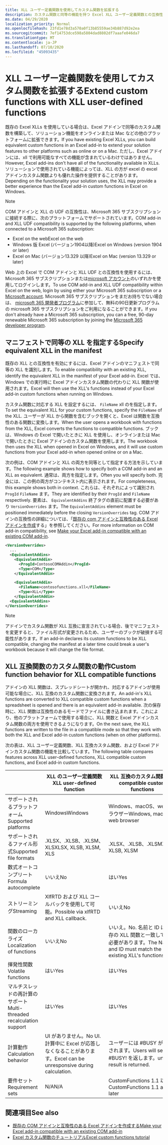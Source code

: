 ```yaml
---
title: XLL ユーザー定義関数を使用してカスタム関数を拡張する
description: カスタム関数と同等の機能を持つ Excel XLL ユーザー定義関数との互換性を有効にする
ms.date: 04/29/2020
localization_priority: Normal
ms.openlocfilehash: 23fd1e78d3a570a0f13b85559ae34b887d92e2ea
ms.sourcegitcommit: 7ef14753dce598a5804dad8802df7aaafe046da7
ms.translationtype: MT
ms.contentlocale: ja-JP
ms.lasthandoff: 07/10/2020
ms.locfileid: "45093435"
---
```

# <a name="extend-custom-functions-with-xll-user-defined-functions"></a><span data-ttu-id="3dcea-103">XLL ユーザー定義関数を使用してカスタム関数を拡張する</span><span class="sxs-lookup"><span data-stu-id="3dcea-103">Extend custom functions with XLL user-defined functions</span></span>

<span data-ttu-id="3dcea-104">既存の Excel XLLs を使用している場合は、Excel アドインで同等のカスタム関数を構築して、ソリューション機能をオンラインまたは Mac などの他のプラットフォームに拡張できます。</span><span class="sxs-lookup"><span data-stu-id="3dcea-104">If you have existing Excel XLLs, you can build equivalent custom functions in an Excel add-in to extend your solution features to other platforms such as online or on a Mac.</span></span> <span data-ttu-id="3dcea-105">ただし、Excel アドインには、xll で利用可能なすべての機能が含まれているわけではありません。</span><span class="sxs-lookup"><span data-stu-id="3dcea-105">However, Excel add-ins don't have all of the functionality available in XLLs.</span></span> <span data-ttu-id="3dcea-106">ソリューションで使用されている機能によっては、XLL の方が excel の excel アドインカスタム関数よりも優れた操作を提供することがあります。</span><span class="sxs-lookup"><span data-stu-id="3dcea-106">Depending on the functionality your solution uses, the XLL may provide a better experience than the Excel add-in custom functions in Excel on Windows.</span></span>

> [!NOTE]
> <span data-ttu-id="3dcea-107">COM アドインと XLL の UDF の互換性は、Microsoft 365 サブスクリプションに接続する際に、次のプラットフォームでサポートされています。</span><span class="sxs-lookup"><span data-stu-id="3dcea-107">COM add-in and XLL UDF compatibility is supported by the following platforms, when connected to a Microsoft 365 subscription:</span></span>
> - <span data-ttu-id="3dcea-108">Excel on the web</span><span class="sxs-lookup"><span data-stu-id="3dcea-108">Excel on the web</span></span>
> - <span data-ttu-id="3dcea-109">Windows 版 Excel (バージョン1904以降)</span><span class="sxs-lookup"><span data-stu-id="3dcea-109">Excel on Windows (version 1904 or later)</span></span>
> - <span data-ttu-id="3dcea-110">Excel on Mac (バージョン13.329 以降)</span><span class="sxs-lookup"><span data-stu-id="3dcea-110">Excel on Mac (version 13.329 or later)</span></span>
> 
> <span data-ttu-id="3dcea-111">Web 上の Excel で COM アドインと XLL UDF との互換性を使用するには、Microsoft 365 サブスクリプションまたは[microsoft アカウント](https://account.microsoft.com/account)のいずれかを使用してログインします。</span><span class="sxs-lookup"><span data-stu-id="3dcea-111">To use COM add-in and XLL UDF compatibility within Excel on the web, login by using either your Microsoft 365 subscription or a [Microsoft account](https://account.microsoft.com/account).</span></span> <span data-ttu-id="3dcea-112">Microsoft 365 サブスクリプションをまだお持ちでない場合は、 [microsoft 365 開発者プログラム](https://developer.microsoft.com/office/dev-program)に参加して、無料の90日更新プログラムの microsoft 365 サブスクリプションをご利用になることができます。</span><span class="sxs-lookup"><span data-stu-id="3dcea-112">If you don't already have a Microsoft 365 subscription, you can a free, 90-day renewable Microsoft 365 subscription by joining the [Microsoft 365 developer program](https://developer.microsoft.com/office/dev-program).</span></span>

## <a name="specify-equivalent-xll-in-the-manifest"></a><span data-ttu-id="3dcea-113">マニフェストで同等の XLL を指定する</span><span class="sxs-lookup"><span data-stu-id="3dcea-113">Specify equivalent XLL in the manifest</span></span>

<span data-ttu-id="3dcea-114">既存の XLL との互換性を有効にするには、Excel アドインのマニフェストで同等の XLL を識別します。</span><span class="sxs-lookup"><span data-stu-id="3dcea-114">To enable compatibility with an existing XLL, identify the equivalent XLL in the manifest of your Excel add-in.</span></span> <span data-ttu-id="3dcea-115">Excel では、Windows での実行時に Excel アドインカスタム関数の代わりに XLL 関数が使用されます。</span><span class="sxs-lookup"><span data-stu-id="3dcea-115">Excel will then use the XLL's functions instead of your Excel add-in custom functions when running on Windows.</span></span>

<span data-ttu-id="3dcea-116">カスタム関数に対応する XLL を設定するには、 `FileName` xll のを指定します。</span><span class="sxs-lookup"><span data-stu-id="3dcea-116">To set the equivalent XLL for your custom functions, specify the `FileName` of the XLL.</span></span> <span data-ttu-id="3dcea-117">ユーザーが XLL から関数を含むブックを開くと、Excel は関数を互換性のある関数に変換します。</span><span class="sxs-lookup"><span data-stu-id="3dcea-117">When the user opens a workbook with functions from the XLL, Excel converts the functions to compatible functions.</span></span> <span data-ttu-id="3dcea-118">ブックは、Windows の Excel で開いたときに XLL を使用し、オンラインまたは Mac で開いたときに Excel アドインのカスタム関数を使用します。</span><span class="sxs-lookup"><span data-stu-id="3dcea-118">The workbook then uses the XLL when opened in Excel on Windows, and it will use custom functions from your Excel add-in when opened online or on a Mac.</span></span>

<span data-ttu-id="3dcea-119">次の例は、COM アドインと XLL の両方を同等として指定する方法を示しています。</span><span class="sxs-lookup"><span data-stu-id="3dcea-119">The following example shows how to specify both a COM add-in and an XLL as equivalent.</span></span> <span data-ttu-id="3dcea-120">通常は、両方を指定します。</span><span class="sxs-lookup"><span data-stu-id="3dcea-120">Often you will specify both.</span></span> <span data-ttu-id="3dcea-121">完全には、この例の両方がコンテキスト内に表示されます。</span><span class="sxs-lookup"><span data-stu-id="3dcea-121">For completeness, this example shows both in context.</span></span> <span data-ttu-id="3dcea-122">これらは、それぞれによって識別され `ProgId` `FileName` ます。</span><span class="sxs-lookup"><span data-stu-id="3dcea-122">They are identified by their `ProgId` and `FileName` respectively.</span></span> <span data-ttu-id="3dcea-123">要素は、 `EquivalentAddins` 終了タグの直前に配置する必要があり `VersionOverrides` ます。</span><span class="sxs-lookup"><span data-stu-id="3dcea-123">The `EquivalentAddins` element must be positioned immediately before the closing `VersionOverrides` tag.</span></span> <span data-ttu-id="3dcea-124">COM アドインの互換性の詳細については、「[既存の com アドインと互換性のある Excel アドインを作成](../develop/make-office-add-in-compatible-with-existing-com-add-in.md)する」を参照してください。</span><span class="sxs-lookup"><span data-stu-id="3dcea-124">For more information on COM add-in compatibility, see [Make your Excel add-in compatible with an existing COM add-in](../develop/make-office-add-in-compatible-with-existing-com-add-in.md).</span></span>

```xml
<VersionOverrides>
  ...
  <EquivalentAddins>
    <EquivalentAddin>
      <ProgId>ContosoCOMAddin</ProgId>
      <Type>COM</Type>
    </EquivalentAddin>

    <EquivalentAddin>
      <FileName>contosofunctions.xll</FileName>
      <Type>XLL</Type>
    </EquivalentAddin>
  <EquivalentAddins>
</VersionOverrides>
```

> [!NOTE]
> <span data-ttu-id="3dcea-125">アドインでカスタム関数が XLL 互換に宣言されている場合、後でマニフェストを変更すると、ファイル形式が変更されるため、ユーザーのブックが破損する可能性があります。</span><span class="sxs-lookup"><span data-stu-id="3dcea-125">If an add-in declares its custom functions to be XLL compatible, changing the manifest at a later time could break a user's workbook because it will change the file format.</span></span>

## <a name="custom-function-behavior-for-xll-compatible-functions"></a><span data-ttu-id="3dcea-126">XLL 互換関数のカスタム関数の動作</span><span class="sxs-lookup"><span data-stu-id="3dcea-126">Custom function behavior for XLL compatible functions</span></span>

<span data-ttu-id="3dcea-127">アドインの XLL 関数は、スプレッドシートが開かれ、対応するアドインが使用可能な場合に、XLL 互換のカスタム関数に変換されます。</span><span class="sxs-lookup"><span data-stu-id="3dcea-127">An add-in's XLL functions are converted to XLL compatible custom functions when a spreadsheet is opened and there is an equivalent add-in available.</span></span> <span data-ttu-id="3dcea-128">次の保存時に、XLL 関数は互換性のあるモードでファイルに書き込まれます。これにより、他のプラットフォームで使用する場合に、XLL 関数と Excel アドインカスタム関数の両方を使用できるようになります。</span><span class="sxs-lookup"><span data-stu-id="3dcea-128">On the next save, the XLL functions are written to the file in a compatible mode so that they work with both the XLL and Excel add-in custom functions (when on other platforms).</span></span>

<span data-ttu-id="3dcea-129">次の表は、XLL ユーザー定義関数、XLL 互換カスタム関数、および Excel アドインカスタム関数の機能を比較しています。</span><span class="sxs-lookup"><span data-stu-id="3dcea-129">The following table compares features across XLL user-defined functions, XLL compatible custom functions, and Excel add-in custom functions.</span></span>

|         |<span data-ttu-id="3dcea-130">XLL のユーザー定義関数</span><span class="sxs-lookup"><span data-stu-id="3dcea-130">XLL user-defined function</span></span> |<span data-ttu-id="3dcea-131">XLL 互換のカスタム関数</span><span class="sxs-lookup"><span data-stu-id="3dcea-131">XLL compatible custom functions</span></span> |<span data-ttu-id="3dcea-132">Excel アドインのカスタム関数</span><span class="sxs-lookup"><span data-stu-id="3dcea-132">Excel add-in custom function</span></span> |
|---------|---------|---------|---------|
| <span data-ttu-id="3dcea-133">サポートされるプラットフォーム</span><span class="sxs-lookup"><span data-stu-id="3dcea-133">Supported platforms</span></span> | <span data-ttu-id="3dcea-134">Windows</span><span class="sxs-lookup"><span data-stu-id="3dcea-134">Windows</span></span> | <span data-ttu-id="3dcea-135">Windows、macOS、web ブラウザー</span><span class="sxs-lookup"><span data-stu-id="3dcea-135">Windows, macOS, web browser</span></span> | <span data-ttu-id="3dcea-136">Windows、macOS、web ブラウザー</span><span class="sxs-lookup"><span data-stu-id="3dcea-136">Windows, macOS, web browser</span></span> |
| <span data-ttu-id="3dcea-137">サポートされるファイル形式</span><span class="sxs-lookup"><span data-stu-id="3dcea-137">Supported file formats</span></span> | <span data-ttu-id="3dcea-138">.XLSX、.XLSB、.XLSM、XLS</span><span class="sxs-lookup"><span data-stu-id="3dcea-138">XLSX, XLSB, XLSM, XLS</span></span> | <span data-ttu-id="3dcea-139">.XLSX、.XLSB、.XLSM</span><span class="sxs-lookup"><span data-stu-id="3dcea-139">XLSX, XLSB, XLSM</span></span> | <span data-ttu-id="3dcea-140">.XLSX、.XLSB、.XLSM</span><span class="sxs-lookup"><span data-stu-id="3dcea-140">XLSX, XLSB, XLSM</span></span> |
| <span data-ttu-id="3dcea-141">数式オートコンプリート</span><span class="sxs-lookup"><span data-stu-id="3dcea-141">Formula autocomplete</span></span> | <span data-ttu-id="3dcea-142">いいえ</span><span class="sxs-lookup"><span data-stu-id="3dcea-142">No</span></span> | <span data-ttu-id="3dcea-143">はい</span><span class="sxs-lookup"><span data-stu-id="3dcea-143">Yes</span></span> | <span data-ttu-id="3dcea-144">はい</span><span class="sxs-lookup"><span data-stu-id="3dcea-144">Yes</span></span> |
| <span data-ttu-id="3dcea-145">ストリーミング</span><span class="sxs-lookup"><span data-stu-id="3dcea-145">Streaming</span></span> | <span data-ttu-id="3dcea-146">XlfRTD および XLL コールバックを使用して可能。</span><span class="sxs-lookup"><span data-stu-id="3dcea-146">Possible via xlfRTD and XLL callback.</span></span> | <span data-ttu-id="3dcea-147">いいえ</span><span class="sxs-lookup"><span data-stu-id="3dcea-147">No</span></span> | <span data-ttu-id="3dcea-148">はい</span><span class="sxs-lookup"><span data-stu-id="3dcea-148">Yes</span></span> |
| <span data-ttu-id="3dcea-149">関数のローカライズ</span><span class="sxs-lookup"><span data-stu-id="3dcea-149">Localization of functions</span></span> | <span data-ttu-id="3dcea-150">いいえ</span><span class="sxs-lookup"><span data-stu-id="3dcea-150">No</span></span> | <span data-ttu-id="3dcea-151">いいえ。</span><span class="sxs-lookup"><span data-stu-id="3dcea-151">No.</span></span> <span data-ttu-id="3dcea-152">名前と ID は、既存の XLL 関数と一致している必要があります。</span><span class="sxs-lookup"><span data-stu-id="3dcea-152">The Name and ID must match the existing XLL's functions.</span></span> | <span data-ttu-id="3dcea-153">はい</span><span class="sxs-lookup"><span data-stu-id="3dcea-153">Yes</span></span> |
| <span data-ttu-id="3dcea-154">揮発性関数</span><span class="sxs-lookup"><span data-stu-id="3dcea-154">Volatile functions</span></span> | <span data-ttu-id="3dcea-155">はい</span><span class="sxs-lookup"><span data-stu-id="3dcea-155">Yes</span></span> | <span data-ttu-id="3dcea-156">はい</span><span class="sxs-lookup"><span data-stu-id="3dcea-156">Yes</span></span> | <span data-ttu-id="3dcea-157">はい</span><span class="sxs-lookup"><span data-stu-id="3dcea-157">Yes</span></span> |
| <span data-ttu-id="3dcea-158">マルチスレッドの再計算のサポート</span><span class="sxs-lookup"><span data-stu-id="3dcea-158">Multi-threaded recalculation support</span></span> | <span data-ttu-id="3dcea-159">はい</span><span class="sxs-lookup"><span data-stu-id="3dcea-159">Yes</span></span> | <span data-ttu-id="3dcea-160">はい</span><span class="sxs-lookup"><span data-stu-id="3dcea-160">Yes</span></span> | <span data-ttu-id="3dcea-161">はい</span><span class="sxs-lookup"><span data-stu-id="3dcea-161">Yes</span></span> |
| <span data-ttu-id="3dcea-162">計算動作</span><span class="sxs-lookup"><span data-stu-id="3dcea-162">Calculation behavior</span></span> | <span data-ttu-id="3dcea-163">UI がありません。</span><span class="sxs-lookup"><span data-stu-id="3dcea-163">No UI.</span></span> <span data-ttu-id="3dcea-164">計算中に Excel が応答しなくなることがあります。</span><span class="sxs-lookup"><span data-stu-id="3dcea-164">Excel can be unresponsive during calculation.</span></span> | <span data-ttu-id="3dcea-165">ユーザーには #BUSY が表示されます。</span><span class="sxs-lookup"><span data-stu-id="3dcea-165">Users will see #BUSY!</span></span> <span data-ttu-id="3dcea-166">を返します。</span><span class="sxs-lookup"><span data-stu-id="3dcea-166">until a result is returned.</span></span> | <span data-ttu-id="3dcea-167">ユーザーには #BUSY が表示されます。</span><span class="sxs-lookup"><span data-stu-id="3dcea-167">Users will see #BUSY!</span></span> <span data-ttu-id="3dcea-168">を返します。</span><span class="sxs-lookup"><span data-stu-id="3dcea-168">until a result is returned.</span></span> |
| <span data-ttu-id="3dcea-169">要件セット</span><span class="sxs-lookup"><span data-stu-id="3dcea-169">Requirement sets</span></span> | <span data-ttu-id="3dcea-170">N/A</span><span class="sxs-lookup"><span data-stu-id="3dcea-170">N/A</span></span> | <span data-ttu-id="3dcea-171">CustomFunctions 1.1 以降</span><span class="sxs-lookup"><span data-stu-id="3dcea-171">CustomFunctions 1.1 and later</span></span> | <span data-ttu-id="3dcea-172">CustomFunctions 1.1 以降</span><span class="sxs-lookup"><span data-stu-id="3dcea-172">CustomFunctions 1.1 and later</span></span> |

## <a name="see-also"></a><span data-ttu-id="3dcea-173">関連項目</span><span class="sxs-lookup"><span data-stu-id="3dcea-173">See also</span></span>

- [<span data-ttu-id="3dcea-174">既存の COM アドインと互換性のある Excel アドインを作成する</span><span class="sxs-lookup"><span data-stu-id="3dcea-174">Make your Excel add-in compatible with an existing COM add-in</span></span>](../develop/make-office-add-in-compatible-with-existing-com-add-in.md)
- [<span data-ttu-id="3dcea-175">Excel カスタム関数のチュートリアル</span><span class="sxs-lookup"><span data-stu-id="3dcea-175">Excel custom functions tutorial</span></span>](../tutorials/excel-tutorial-create-custom-functions.md)
